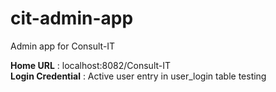 # cit-admin-app
Admin app for Consult-IT

**Home URL** : localhost:8082/Consult-IT <br/>
**Login Credential** : Active user entry in user_login table
testing
